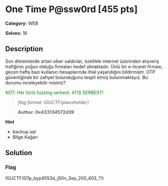 # One Time P@ssw0rd [455 pts]

**Category:** WEB

**Solves:** 18

## Description
Son dönemlerde artan siber saldırılar, özellikle internet üzerinden alışveriş trafiğinin yoğun olduğu firmaları hedef almaktadır. Ünlü bir e-ticaret firması, geçen hafta bazı kullanıcı hesaplarında ihlal yaşandığını bildirmiştir. OTP güvenliğinde bir zafiyet bulunduğunu tespit etmiş bulunmaktayız. Bu durumu inceleyebilir misiniz?

<p style="color: green;">NOT: Her türlü fuzzing serbest. ATIŞ SERBEST!</p>

>*flag format: IGUCTF{placeholder}*

>**Author: 0x433134572d39**

**Hint**
* backup.sql
* Bilge Kağan

## Solution

### Flag
IGUCTF{07p_byp4553d_j50n_3xp_200_403_?!}
